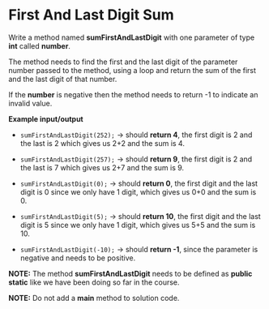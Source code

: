 # First And Last Digit Sum 

Write a method named **sumFirstAndLastDigit** with one parameter of type 
**int** called **number**.

The method needs to find the first and the last digit of the parameter number passed to the method, using a loop and return the sum of the first and the last digit of that number.

If the **number** is negative then the method needs to return -1 to indicate an 
invalid value.

**Example input/output**

* `sumFirstAndLastDigit(252);` → should **return 4**, the first digit is 2 and 
  the last is 2 which gives us 2+2 and the sum is 4.

* `sumFirstAndLastDigit(257);` → should **return 9**, the first digit is 2 
  and 
  the last is 7 which gives us 2+7 and the sum is 9.

* `sumFirstAndLastDigit(0);` → should **return 0**, the first digit and the 
  last digit is 0 since we only have 1 digit, which gives us 0+0 and the sum is 0.

* `sumFirstAndLastDigit(5);` → should **return 10**, the first digit and the 
  last digit is 5 since we only have 1 digit, which gives us 5+5 and the sum is 10.

* `sumFirstAndLastDigit(-10);` → should **return -1**, since the parameter is 
  negative and needs to be positive.


**NOTE:** The method **sumFirstAndLastDigit** needs to be defined as **public 
static** 
like we have been doing so far in the course.

**NOTE:** Do not add a **main** method to solution code.